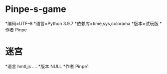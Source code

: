 # Pinpe-s-game
*编码=UTF–8
*语言=Python 3.9.7
*依赖库=time,sys,colorama
*版本=试玩版
*作者 Pinpe
# 迷宫
*语言 hmtl,js ....
*版本 NULL
*作者 Pinpe1
